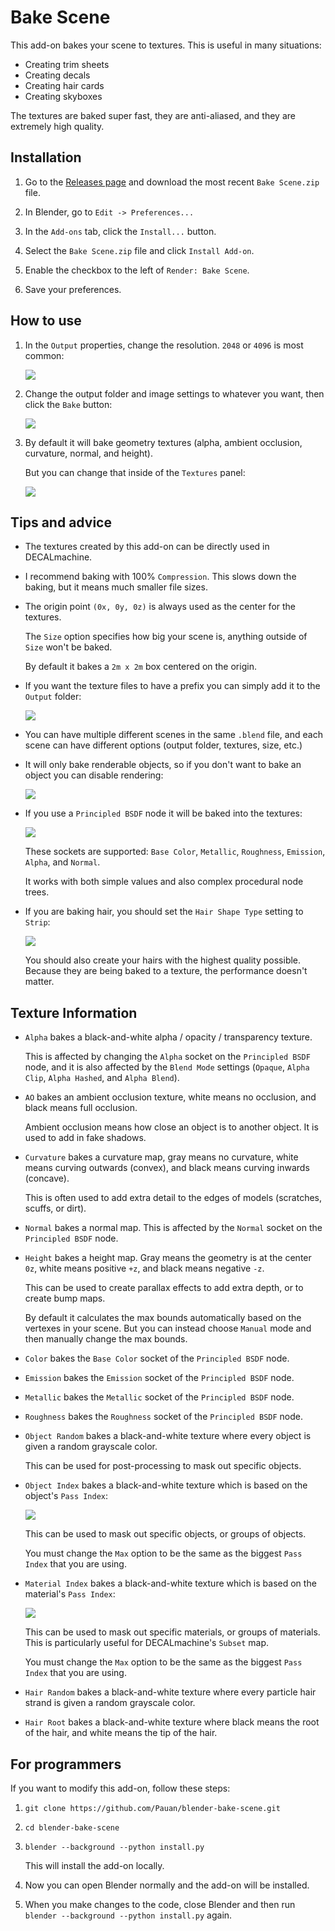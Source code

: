 # Bake Scene

This add-on bakes your scene to textures. This is useful in many situations:

* Creating trim sheets
* Creating decals
* Creating hair cards
* Creating skyboxes

The textures are baked super fast, they are anti-aliased, and they are extremely high quality.


## Installation

1. Go to the [Releases page](https://github.com/Pauan/blender-bake-scene/releases) and download the most recent `Bake Scene.zip` file.

2. In Blender, go to `Edit -> Preferences...`

3. In the `Add-ons` tab, click the `Install...` button.

4. Select the `Bake Scene.zip` file and click `Install Add-on`.

5. Enable the checkbox to the left of `Render: Bake Scene`.

6. Save your preferences.


## How to use

1. In the `Output` properties, change the resolution. `2048` or `4096` is most common:

   ![][screenshot1]

2. Change the output folder and image settings to whatever you want, then click the `Bake` button:

   ![][screenshot2]

3. By default it will bake geometry textures (alpha, ambient occlusion, curvature, normal, and height).

   But you can change that inside of the `Textures` panel:

   ![][screenshot3]


## Tips and advice

* The textures created by this add-on can be directly used in DECALmachine.

* I recommend baking with 100% `Compression`. This slows down the baking, but it means much smaller file sizes.

* The origin point `(0x, 0y, 0z)` is always used as the center for the textures.

   The `Size` option specifies how big your scene is, anything outside of `Size` won't be baked.

   By default it bakes a `2m x 2m` box centered on the origin.

* If you want the texture files to have a prefix you can simply add it to the `Output` folder:

   ![][screenshot7]

* You can have multiple different scenes in the same `.blend` file, and each scene can have different options (output folder, textures, size, etc.)

* It will only bake renderable objects, so if you don't want to bake an object you can disable rendering:

   ![][screenshot8]

* If you use a `Principled BSDF` node it will be baked into the textures:

   ![][screenshot9]

   These sockets are supported: `Base Color`, `Metallic`, `Roughness`, `Emission`, `Alpha`, and `Normal`.

   It works with both simple values and also complex procedural node trees.

* If you are baking hair, you should set the `Hair Shape Type` setting to `Strip`:

   ![][screenshot6]

   You should also create your hairs with the highest quality possible. Because they are being baked to a texture, the performance doesn't matter.


## Texture Information

* `Alpha` bakes a black-and-white alpha / opacity / transparency texture.

   This is affected by changing the `Alpha` socket on the `Principled BSDF` node,
   and it is also affected by the `Blend Mode` settings (`Opaque`, `Alpha Clip`, `Alpha Hashed`, and `Alpha Blend`).

* `AO` bakes an ambient occlusion texture, white means no occlusion, and black means full occlusion.

   Ambient occlusion means how close an object is to another object. It is used to add in fake shadows.

* `Curvature` bakes a curvature map, gray means no curvature, white means curving outwards (convex), and black means curving inwards (concave).

   This is often used to add extra detail to the edges of models (scratches, scuffs, or dirt).

* `Normal` bakes a normal map. This is affected by the `Normal` socket on the `Principled BSDF` node.

* `Height` bakes a height map. Gray means the geometry is at the center `0z`, white means positive `+z`, and black means negative `-z`.

   This can be used to create parallax effects to add extra depth, or to create bump maps.

   By default it calculates the max bounds automatically based on the vertexes in your scene. But you can instead choose `Manual` mode and
   then manually change the max bounds.

* `Color` bakes the `Base Color` socket of the `Principled BSDF` node.

* `Emission` bakes the `Emission` socket of the `Principled BSDF` node.

* `Metallic` bakes the `Metallic` socket of the `Principled BSDF` node.

* `Roughness` bakes the `Roughness` socket of the `Principled BSDF` node.

* `Object Random` bakes a black-and-white texture where every object is given a random grayscale color.

   This can be used for post-processing to mask out specific objects.

* `Object Index` bakes a black-and-white texture which is based on the object's `Pass Index`:

   ![][screenshot4]

   This can be used to mask out specific objects, or groups of objects.

   You must change the `Max` option to be the same as the biggest `Pass Index` that you are using.

* `Material Index` bakes a black-and-white texture which is based on the material's `Pass Index`:

   ![][screenshot5]

   This can be used to mask out specific materials, or groups of materials. This is particularly useful
   for DECALmachine's `Subset` map.

   You must change the `Max` option to be the same as the biggest `Pass Index` that you are using.

* `Hair Random` bakes a black-and-white texture where every particle hair strand is given a random grayscale color.

* `Hair Root` bakes a black-and-white texture where black means the root of the hair, and white means the tip of the hair.


[screenshot1]: https://github.com/Pauan/blender-bake-scene/raw/master/Screenshot%201.png
[screenshot2]: https://github.com/Pauan/blender-bake-scene/raw/master/Screenshot%202.png
[screenshot3]: https://github.com/Pauan/blender-bake-scene/raw/master/Screenshot%203.png
[screenshot4]: https://github.com/Pauan/blender-bake-scene/raw/master/Screenshot%204.png
[screenshot5]: https://github.com/Pauan/blender-bake-scene/raw/master/Screenshot%205.png
[screenshot6]: https://github.com/Pauan/blender-bake-scene/raw/master/Screenshot%206.png
[screenshot7]: https://github.com/Pauan/blender-bake-scene/raw/master/Screenshot%207.png
[screenshot8]: https://github.com/Pauan/blender-bake-scene/raw/master/Screenshot%208.png
[screenshot9]: https://github.com/Pauan/blender-bake-scene/raw/master/Screenshot%209.png


## For programmers

If you want to modify this add-on, follow these steps:

1. `git clone https://github.com/Pauan/blender-bake-scene.git`

2. `cd blender-bake-scene`

3. `blender --background --python install.py`

   This will install the add-on locally.

4. Now you can open Blender normally and the add-on will be installed.

5. When you make changes to the code, close Blender and then run `blender --background --python install.py` again.
